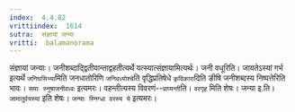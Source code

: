 ```yaml
---
index:  4.4.82
vrittiindex:  1614
sutra:  संज्ञायां जन्याः
vritti:  balamanorama 
---
```


संज्ञायां जन्याः। जनीशब्दाद्द्वितीयान्ताद्वहतीत्यर्थे यत्स्यात्संज्ञायामित्यर्थः। जनी वधूरिति। जायतेऽस्यां गर्भ इत्यर्थे `जनिघसिभ्या`मिति जनधातोरिणि `जनिवध्योश्चे`ति वृद्धिप्रतिषेधे `कृदिकारा`दिति ङीषि जनीशब्दस्य निष्पत्तेरिति भावः। `समाः स्नुषाजनीवध्वः` इत्यमरः। वहन्तीत्यस्य विवरणं--`प्राप्यन्ती`ति। `वरगृह` मिति शेषः। जन्या इ.ति। `जामातुर्वयस्या` इति शेषः। `जन्याः स्निग्धा वरस्य ये` इत्यमरः। 

